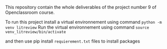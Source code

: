 This repository contain the whole deliverables of the project number 9 of Openclassroom course.

To run this project install a virtual environnement using  command `python -m venv litreview`
Run the virtual environnement using command `source venv_litreview/bin/activate`

and then use pip install `requierement.txt` files to install packages

